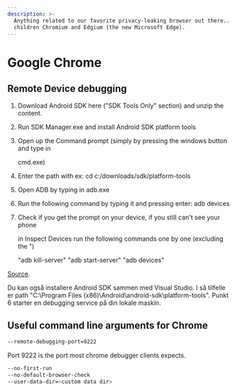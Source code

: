 ```yaml
---
description: >-
  Anything related to our favorite privacy-leaking browser out there.. And its
  children Chromium and Edgium (the new Microsoft Edge).
---
```


# Google Chrome

## Remote Device debugging

1. Download Android SDK here \("SDK Tools Only" section\) and unzip the content.
2. Run SDK Manager.exe and install Android SDK platform tools
3. Open up the Command prompt \(simply by pressing the windows button and type in

   cmd.exe\)

4. Enter the path with ex: cd c:/downloads/sdk/platform-tools
5. Open ADB by typing in adb.exe
6. Run the following command by typing it and pressing enter: adb devices
7. Check if you get the prompt on your device, if you still can't see your phone

   in Inspect Devices run the following commands one by one \(excluding the "\)

   "adb kill-server" "adb start-server" "adb devices"

[Source](http://stackoverflow.com/questions/23648230/chromes-remote-debugging-usb-debugging-not-working-for-samsung-galaxy-s3-runn).

Du kan også installere Android SDK sammen med Visual Studio. I så tilfelle er path "C:\Program Files \(x86\)\Android\android-sdk\platform-tools". Punkt 6 starter en debugging service på din lokale maskin.

## Useful command line arguments for Chrome

```bash
--remote-debugging-port=9222
```

Port 9222 is the port most chrome debugger clients expects.

```bash
--no-first-run
--no-default-browser-check
--user-data-dir=<custom data dir>
```

